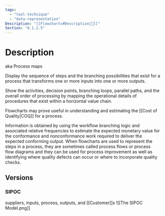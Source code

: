 ```yaml
---
tags:
  - "tool-technique"
  - "data-representation"
Description: "[[Flowcharts#Description|📝]]"
Section: "8.1.2.5"
---
```

# Description
aka Process maps

Display the sequence of steps and the branching possibilities that exist for a process that transforms one or more inputs into one or more outputs.

Show the activities, decision points, branching loops, parallel paths, and the overall order of processing by mapping the operational details of procedures that exist within a horizontal value chain.

Flowcharts may prove useful in understanding and estimating the [[Cost of Quality|COQ]] for a process.

Information is obtained by using the workflow branching logic and associated relative frequencies to estimate the expected monetary value for the conformance and nonconformance work required to deliver the expected conforming output. When flowcharts are used to represent the steps in a process, they are sometimes called process flows or process flow diagrams and they can be used for process improvement as well as identifying where quality defects can occur or where to incorporate quality checks.
## Versions
### SIPOC
suppliers, inputs, process, outputs, and [[Customer]]s
![[The SIPOC Model.png]]